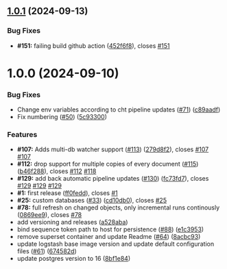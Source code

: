 ## [1.0.1](https://github.com/medic/cht-sync/compare/v1.0.0...v1.0.1) (2024-09-13)


### Bug Fixes

* **#151:** failing build github action ([452f6f8](https://github.com/medic/cht-sync/commit/452f6f8d62ae21d8ef45804f236af4e0520b6628)), closes [#151](https://github.com/medic/cht-sync/issues/151)

# 1.0.0 (2024-09-10)


### Bug Fixes

* Change env variables according to cht pipeline updates ([#71](https://github.com/medic/cht-sync/issues/71)) ([c89aadf](https://github.com/medic/cht-sync/commit/c89aadf71c4562dcd1ef79747f4ebc7733796459))
* Fix numbering ([#50](https://github.com/medic/cht-sync/issues/50)) ([5c93300](https://github.com/medic/cht-sync/commit/5c93300d2009c37b50088e4892795b7bce88a6c2))


### Features

* **#107:** Adds multi-db watcher support ([#113](https://github.com/medic/cht-sync/issues/113)) ([279d8f2](https://github.com/medic/cht-sync/commit/279d8f25e051c9d3ff9e8b46baa7f5faaecb2290)), closes [#107](https://github.com/medic/cht-sync/issues/107) [#107](https://github.com/medic/cht-sync/issues/107)
* **#112:** drop support for multiple copies of every document ([#115](https://github.com/medic/cht-sync/issues/115)) ([b46f288](https://github.com/medic/cht-sync/commit/b46f288f5cc15b28196f938141df36520d0f4674)), closes [#112](https://github.com/medic/cht-sync/issues/112) [#118](https://github.com/medic/cht-sync/issues/118)
* **#129:** add back automatic pipeline updates ([#130](https://github.com/medic/cht-sync/issues/130)) ([fc73fd7](https://github.com/medic/cht-sync/commit/fc73fd707cd6db76b12d7b03d356709bc726db07)), closes [#129](https://github.com/medic/cht-sync/issues/129) [#129](https://github.com/medic/cht-sync/issues/129) [#129](https://github.com/medic/cht-sync/issues/129)
* **#1:** first release ([ff0fedd](https://github.com/medic/cht-sync/commit/ff0feddeb35f7b78745bd40b7d2fe20e8f99d8c7)), closes [#1](https://github.com/medic/cht-sync/issues/1)
* **#25:** custom databases ([#33](https://github.com/medic/cht-sync/issues/33)) ([cd10db0](https://github.com/medic/cht-sync/commit/cd10db07ad2a0e2879e1eddb6be47c9ba9af10b8)), closes [#25](https://github.com/medic/cht-sync/issues/25)
* **#78:** full refresh on changed objects, only incremental runs continously ([0869ee9](https://github.com/medic/cht-sync/commit/0869ee9a6d4bd7bb4ee07022a55aef09ec085ce3)), closes [#78](https://github.com/medic/cht-sync/issues/78)
* add versioning and releases ([a528aba](https://github.com/medic/cht-sync/commit/a528aba64f3040d8163f2ea5d72f3457acf5dfa0))
* bind sequence token path to host for persistence ([#88](https://github.com/medic/cht-sync/issues/88)) ([e1c3953](https://github.com/medic/cht-sync/commit/e1c39536fc445aa6f88617bf852f8f41b0fc724f))
* remove superset container and update Readme ([#64](https://github.com/medic/cht-sync/issues/64)) ([8acbc93](https://github.com/medic/cht-sync/commit/8acbc9384cbc59c1776727ced63dd603d1fd09c7))
* update logstash base image version and update default configuration files ([#61](https://github.com/medic/cht-sync/issues/61)) ([674582d](https://github.com/medic/cht-sync/commit/674582d08c0b32542b366ca0c46cc03352845ece))
* update postgres version to 16 ([8bf1e84](https://github.com/medic/cht-sync/commit/8bf1e843b8c4821d460a63cc866d02baad7498bf))
